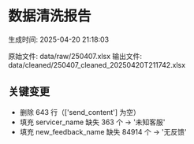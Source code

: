# 数据清洗报告

生成时间: 2025-04-20 21:18:03

原始文件: data/raw/250407.xlsx
输出文件: data/cleaned/250407_cleaned_20250420T211742.xlsx

## 关键变更

- 删除 643 行（['send_content'] 为空）
- 填充 servicer_name 缺失 363 个 → '未知客服'
- 填充 new_feedback_name 缺失 84914 个 → '无反馈'